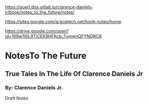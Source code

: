 https://querl.dox.gitlab.io/clarence-daniels-jr/book/notes_to_the_future/notes/

https://sites.google.com/a/goatech.net/book-notes/home

https://drive.google.com/open?id=169w1WL9TiCEK9HFKcb_TvmwnQFYNDRC8

# NotesTo The Future
## True Tales In The Life Of Clarence Daniels Jr
### By: Clarence Daniels Jr.

Draft Notes
